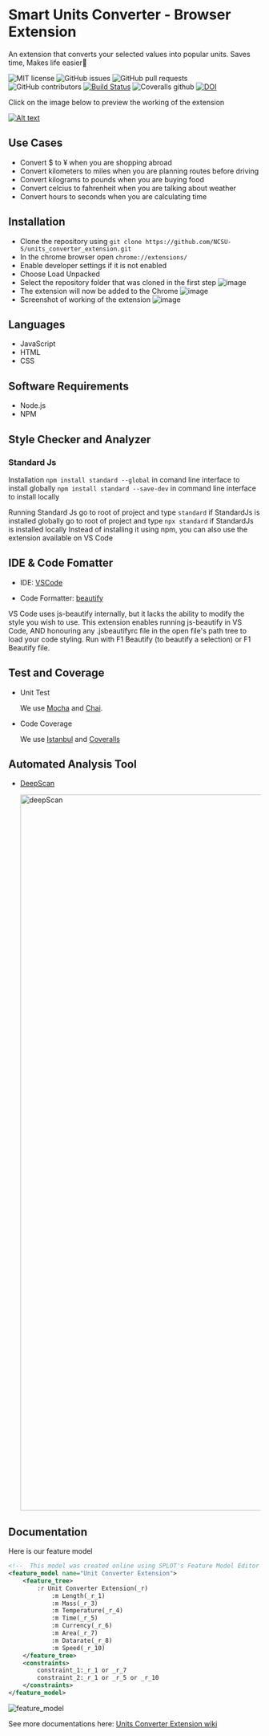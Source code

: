 # Smart Units Converter - Browser Extension

An extension that converts your selected values into popular units. Saves time, Makes life easier:dancer:

![MIT license](https://img.shields.io/badge/License-MIT-green.svg)
![GitHub issues](https://img.shields.io/github/issues/NCSU-S/units_converter_extension)
![GitHub pull requests](https://img.shields.io/github/issues-pr/NCSU-S/units_converter_extension)
![GitHub contributors](https://img.shields.io/github/contributors/NCSU-S/units_converter_extension)
[![Build Status](https://travis-ci.com/NCSU-S/units_converter_extension.svg?branch=master)](https://travis-ci.com/NCSU-S/units_converter_extension)
![Coveralls github](https://img.shields.io/coveralls/github/NCSU-S/units_converter_extension)
[![DOI](https://zenodo.org/badge/300009632.svg)](https://zenodo.org/badge/latestdoi/300009632)

Click on the image below to preview the working of the extension

[![Alt text](https://i.ytimg.com/vi/W4USPH2sBJw/hqdefault.jpg)](https://www.youtube.com/watch?v=W4USPH2sBJw&ab_channel=BhaveshAgrawal)

## Use Cases

- Convert $ to ¥ when you are shopping abroad
- Convert kilometers to miles when you are planning routes before driving
- Convert kilograms to pounds when you are buying food
- Convert celcius to fahrenheit when you are talking about weather
- Convert hours to seconds when you are calculating time

## Installation

- Clone the repository using ```git clone https://github.com/NCSU-S/units_converter_extension.git```
- In the chrome browser open ```chrome://extensions/```
- Enable developer settings if it is not enabled
- Choose Load Unpacked
- Select the repository folder that was cloned in the first step
![image](https://github.com/bhavesh242/units_converter_extension/blob/master/assets/Images/load%20unpacked.PNG)
- The extension will now be added to the Chrome
![image](https://github.com/bhavesh242/units_converter_extension/blob/master/assets/Images/Uploaded.PNG)
- Screenshot of working of the extension
![image](https://github.com/bhavesh242/units_converter_extension/blob/master/assets/Images/Example.PNG)

## Languages

- JavaScript
- HTML
- CSS

## Software Requirements

- Node.js
- NPM

## Style Checker and Analyzer

### Standard Js

Installation</b>
`npm install standard --global` in comand line interface to install globally
`npm install standard --save-dev` in command line interface to install locally

Running Standard Js</b>
go to root of project and type `standard` if StandardJs is installed globally
go to root of project and type `npx standard` if StandardJs is installed locally
Instead of installing it using npm, you can also use the extension available on VS Code

## IDE & Code Fomatter

- IDE: [VSCode](https://code.visualstudio.com/)

- Code Formatter: [beautify](https://marketplace.visualstudio.com/items?itemName=HookyQR.beautify)

VS Code uses js-beautify internally, but it lacks the ability to modify the style you wish to use. This extension enables running js-beautify in VS Code, AND honouring any .jsbeautifyrc file in the open file's path tree to load your code styling. Run with F1 Beautify (to beautify a selection) or F1 Beautify file.

## Test and Coverage

- Unit Test
  
  We use [Mocha](https://mochajs.org/) and [Chai](https://www.chaijs.com/).

- Code Coverage
  
  We use [Istanbul](https://istanbul.js.org/) and [Coveralls](https://coveralls.io/)

## Automated Analysis Tool

- [DeepScan](https://deepscan.io/dashboard/#view=project&tid=11517&pid=14425&bid=268342&prid=&subview=overview)

  <img width="1427" alt="deepScan" src="https://user-images.githubusercontent.com/54377114/97388087-bd57f880-18ad-11eb-82ea-3eba7006e0d9.png">

## Documentation

Here is our feature model</br>

```xml
<!--  This model was created online using SPLOT's Feature Model Editor (http://www.splot-research.org) -->
<feature_model name="Unit Converter Extension">
    <feature_tree>
        :r Unit Converter Extension(_r)
            :m Length(_r_1)
            :m Mass(_r_3)
            :m Temperature(_r_4)
            :m Time(_r_5)
            :m Currency(_r_6)
            :m Area(_r_7)
            :m Datarate(_r_8)
            :m Speed(_r_10)
    </feature_tree>
    <constraints>
        constraint_1:_r_1 or _r_7
        constraint_2:_r_1 or _r_5 or _r_10
    </constraints>
</feature_model>
```

![feature_model](https://user-images.githubusercontent.com/54377114/97375975-8f18ef80-1892-11eb-9f56-aad931853218.png)

See more documentations here: [Units Converter Extension wiki](https://github.com/NCSU-S/units_converter_extension/wiki/Units-Converter-Extension-Documentation)
